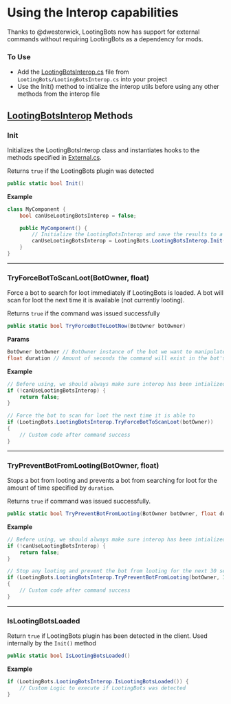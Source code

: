 # Using the Interop capabilities

Thanks to @dwesterwick, LootingBots now has support for external commands without requiring LootingBots as a dependency for mods.

### To Use
- Add the [LootingBotsInterop.cs](https://github.com/Skwizzy/SPT-LootingBots/blob/3.7.1/LootingBots/LootingBots.cs) file from `LootingBots/LootingBotsInterop.cs` into your project 
- Use the Init() method to intialize the interop utils before using any other methods from the interop file


## [LootingBotsInterop](https://github.com/Skwizzy/SPT-LootingBots/blob/3.7.1/LootingBots/LootingBotsInterop.cs) Methods

### Init

Initializes the LootingBotsInterop class and instantiates hooks to the methods specified in [External.cs](https://github.com/Skwizzy/SPT-LootingBots/blob/3.7.1/LootingBots/External.cs). 

Returns `true` if the LootingBots plugin was detected 

```c#
public static bool Init()
```
**Example**
```c#
class MyComponent {
    bool canUseLootingBotsInterop = false;

    public MyComponent() {
        // Initialize the LootingBotsInterop and save the results to a boolean to be used in other methods of the class
        canUseLootingBotsInterop = LootingBots.LootingBotsInterop.Init();
    }
}
```

___
### TryForceBotToScanLoot(BotOwner, float)
Force a bot to search for loot immediately if LootingBots is loaded. A bot will scan for loot the next time it is available (not currently looting). 

Returns `true` if the command was issued successfully

```c#
public static bool TryForceBotToLootNow(BotOwner botOwner)
```

**Params**
```c#
BotOwner botOwner // BotOwner instance of the bot we want to manipulate
float duration // Amount of seconds the command will exist in the bot's brain before expiring
```

**Example**
```c#
// Before using, we should always make sure interop has been intialized (see Init())
if (!canUseLootingBotsInterop) {
    return false;
}

// Force the bot to scan for loot the next time it is able to
if (LootingBots.LootingBotsInterop.TryForceBotToScanLoot(botOwner))
{
    // Custom code after command success
}
```
___
### TryPreventBotFromLooting(BotOwner, float)
Stops a bot from looting and prevents a bot from searching for loot for the amount of time specified by `duration`. 

Returns `true` if command was issued successfully.

```c#
public static bool TryPreventBotFromLooting(BotOwner botOwner, float duration)
```
**Example**
```c#
// Before using, we should always make sure interop has been intialized (see Init())
if (!canUseLootingBotsInterop) {
    return false;
}

// Stop any looting and prevent the bot from looting for the next 30 seconds
if (LootingBots.LootingBotsInterop.TryPreventBotFromLooting(botOwner, 30f))
{
    // Custom code after command success
}
```
___
### IsLootingBotsLoaded
Return `true` if LootingBots plugin has been detected in the client. Used internally by the `Init()` method

```c#
public static bool IsLootingBotsLoaded()
```
**Example**
```c#
if (LootingBots.LootingBotsInterop.IsLootingBotsLoaded()) {
    // Custom Logic to execute if LootingBots was detected
}
```
